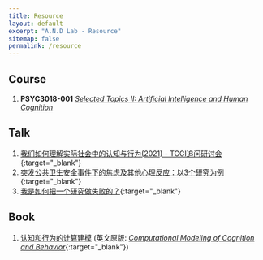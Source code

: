 ```yaml
---
title: Resource
layout: default
excerpt: "A.N.D Lab - Resource"
sitemap: false
permalink: /resource
---
```


## Course

1. **PSYC3018-001** [_Selected Topics II: Artificial Intelligence and Human Cognition_](PSYC3018-001)

## Talk

1. [我们如何理解实际社会中的认知与行为(2021) - TCCI追问研讨会](https://www.bilibili.com/video/BV1og411L7gZ){:target="_blank"}
2. [突发公共卫生安全事件下的焦虑及其他心理反应：以3个研究为例](https://www.bilibili.com/video/BV1NV411C7YW){:target="_blank"}
3. [我是如何把一个研究做失败的？](https://zwe.h5.xeknow.com/s/34tJsj){:target="_blank"}

## Book

1. [认知和行为的计算建模](CMCB) (英文原版: [_Computational Modeling of Cognition and Behavior_](https://psy-farrell.github.io/computational-modelling){:target="_blank"})
